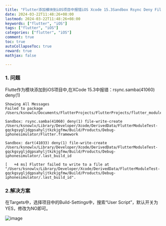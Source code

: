 ```yaml
---
title: "Flutter添加模块到iOS项目中报错iOS Xcode 15.3Sandbox Rsync Deny File Write Create"
date: 2024-03-22T11:48:26+08:00
lastmod: 2024-03-22T11:48:26+08:00
keywords: ["flutter", "iOS"]
tags: ["flutter", "iOS"]
categories: ["flutter", "iOS"]
comment: true
toc: true
autoCollapseToc: true
reward: true
mathjax: false

---
```


<!--more-->


### 1. 问题

Flutte作为模块添加到iOS项目中,在XCode 15.3中报错：rsync.samba(41060) deny(1)


```shell
Showing All Messages
Failed to package /Users/ksnowlv/Documents/FlutterProjects/FlutterProjects/flutter_module.

Sandbox: rsync.samba(41060) deny(1) file-write-create /Users/ksnowlv/Library/Developer/Xcode/DerivedData/FlutterModuleTest-gqckgsygljdgpsahyljtkzkjgfmw/Build/Products/Debug-iphonesimulator/Flutter.framework

Sandbox: dart(41033) deny(1) file-write-create /Users/ksnowlv/Library/Developer/Xcode/DerivedData/FlutterModuleTest-gqckgsygljdgpsahyljtkzkjgfmw/Build/Products/Debug-iphonesimulator/.last_build_id

[   +4 ms] Flutter failed to write to a file at "/Users/ksnowlv/Library/Developer/Xcode/DerivedData/FlutterModuleTest-gqckgsygljdgpsahyljtkzkjgfmw/Build/Products/Debug-iphonesimulator/.last_build_id".

```

### 2.解决方案

在Targets中，选择项目中的Build-Settings中，搜索“User Script”，默认开关为YES，修改为NO即可。


![image](/images/flutter/flutter添加模块到iOS项目中报错iOS-Xcode-15.3Sandbox-rsync-deny-file-write-create/result.png)